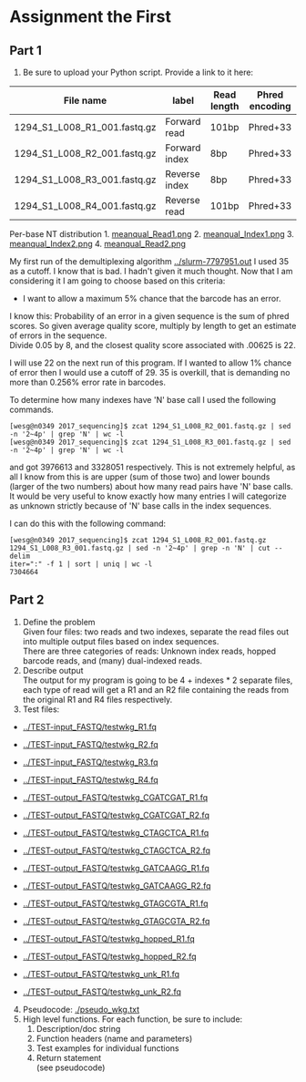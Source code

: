 # Assignment the First

## Part 1
1. Be sure to upload your Python script. Provide a link to it here:




| File name                     | label         | Read length   | Phred encoding    |
| ---                           | ---           | ---           | ---               |
| 1294_S1_L008_R1_001.fastq.gz  | Forward read  | 101bp         | Phred+33          |
| 1294_S1_L008_R2_001.fastq.gz  | Forward index | 8bp           | Phred+33          |
| 1294_S1_L008_R3_001.fastq.gz  | Reverse index | 8bp           | Phred+33          |
| 1294_S1_L008_R4_001.fastq.gz  | Reverse read  | 101bp         | Phred+33          |

Per-base NT distribution
    1. [meanqual_Read1.png](./meanqual_Read1.png)
    2. [meanqual_Index1.png](./meanqual_Index1.png)
    3. [meanqual_Index2.png](./meanqual_Index2.png)
    4. [meanqual_Read2.png](./meanqual_Read2.png)
    
My first run of the demultiplexing algorithm [../slurm-7797951.out](../slurm-779751.out) I used 35 as a cutoff. 
I know that is bad. I hadn't given it much thought. Now that I am considering it I am going to choose based on this criteria:
- I want to allow a maximum 5% chance that the barcode has an error.  

I know this: Probability of an error in a given sequence is the sum of phred scores. So given average quality score, multiply by length to get an estimate of errors in the sequence.  
Divide 0.05 by 8, and the closest quality score associated with .00625 is 22.  

I will use 22 on the next run of this program. 
If I wanted to allow 1% chance of error then I would use a cutoff of 29. 35 is overkill, that is demanding no more than 0.256% error rate in barcodes.

To determine how many indexes have 'N' base call I used the following commands.
```
[wesg@n0349 2017_sequencing]$ zcat 1294_S1_L008_R2_001.fastq.gz | sed -n '2~4p' | grep 'N' | wc -l
[wesg@n0349 2017_sequencing]$ zcat 1294_S1_L008_R3_001.fastq.gz | sed -n '2~4p' | grep 'N' | wc -l
```
and got 3976613 and 3328051 respectively. This is not extremely helpful, as all I know from this is are upper (sum of those two) and lower bounds (larger of the two numbers) about how many read pairs have 'N' base calls. It would be very useful to know exactly how many entries I will categorize as unknown strictly because of 'N' base calls in the index sequences. 

I can do this with the following command: 

```
[wesg@n0349 2017_sequencing]$ zcat 1294_S1_L008_R2_001.fastq.gz 1294_S1_L008_R3_001.fastq.gz | sed -n '2~4p' | grep -n 'N' | cut --delim
iter=":" -f 1 | sort | uniq | wc -l
7304664
```

## Part 2
1. Define the problem  
Given four files: two reads and two indexes, separate the read files out into multiple output files based on index sequences.  
There are three categories of reads: Unknown index reads, hopped barcode reads, and (many) dual-indexed reads. 
2. Describe output  
The output for my program is going to be 4 + indexes * 2 separate files, each type of read will get a R1 and an R2 file containing the reads from the original R1 and R4 files respectively. 
3. Test files: 
- [../TEST-input_FASTQ/testwkg_R1.fq](../TEST-input_FASTQ/testwkg_R1.fq)
- [../TEST-input_FASTQ/testwkg_R2.fq](../TEST-input_FASTQ/testwkg_R2.fq)
- [../TEST-input_FASTQ/testwkg_R3.fq](../TEST-input_FASTQ/testwkg_R3.fq)
- [../TEST-input_FASTQ/testwkg_R4.fq](../TEST-input_FASTQ/testwkg_R4.fq)

- [../TEST-output_FASTQ/testwkg_CGATCGAT_R1.fq](../TEST-output_FASTQ/twkg_CGATCGAT_R1.fq)
- [../TEST-output_FASTQ/testwkg_CGATCGAT_R2.fq](../TEST-output_FASTQ/testwkg_CGATCGAT_R2.fq)
- [../TEST-output_FASTQ/testwkg_CTAGCTCA_R1.fq](../TEST-output_FASTQ/testwkg_CTAGCTCA_R1.fq)
- [../TEST-output_FASTQ/testwkg_CTAGCTCA_R2.fq](../TEST-output_FASTQ/testwkg_CTAGCTCA_R2.fq)
- [../TEST-output_FASTQ/testwkg_GATCAAGG_R1.fq](../TEST-output_FASTQ/testwkg_GATCAAGG_R1.fq)
- [../TEST-output_FASTQ/testwkg_GATCAAGG_R2.fq](../TEST-output_FASTQ/testwkg_GATCAAGG_R2.fq)
- [../TEST-output_FASTQ/testwkg_GTAGCGTA_R1.fq](../TEST-output_FASTQ/testwkg_GTAGCGTA_R1.fq)
- [../TEST-output_FASTQ/testwkg_GTAGCGTA_R2.fq](../TEST-output_FASTQ/testwkg_GTAGCGTA_R2.fq)
- [../TEST-output_FASTQ/testwkg_hopped_R1.fq](../TEST-output_FASTQ/testwkg_hopped_R1.fq)
- [../TEST-output_FASTQ/testwkg_hopped_R2.fq](../TEST-output_FASTQ/testwkg_hopped_R2.fq)
- [../TEST-output_FASTQ/testwkg_unk_R1.fq](../TEST-output_FASTQ/testwkg_unk_R1.fq)
- [../TEST-output_FASTQ/testwkg_unk_R2.fq](../TEST-output_FASTQ/testwkg_unk_R2.fq)

4. Pseudocode: [./pseudo_wkg.txt](./pseudo_wkg.txt)
5. High level functions. For each function, be sure to include:
    1. Description/doc string
    2. Function headers (name and parameters)
    3. Test examples for individual functions
    4. Return statement  
(see pseudocode)  
